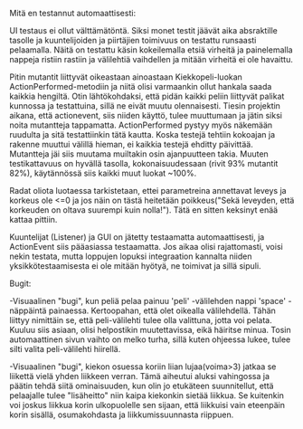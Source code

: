 Mitä en testannut automaattisesti:

UI testaus ei ollut välttämätöntä. Siksi monet testit jäävät aika absraktille tasolle ja kuuntelijoiden ja piirtäjien toimivuus on testattu runsaasti pelaamalla. Näitä on testattu käsin kokeilemalla etsiä virheitä ja painelemalla nappeja ristiin rastiin ja välilehtiä vaihdellen ja mitään virheitä ei ole havaittu.

Pitin mutantit liittyvät oikeastaan ainoastaan Kiekkopeli-luokan ActionPerformed-metodiin ja niitä olisi varmaankin ollut hankala saada kaikkia hengiltä. Otin lähtökohdaksi, että pidän kaikki peliin liittyvät palikat kunnossa ja testattuina, sillä ne eivät muutu olennaisesti. Tiesin projektin aikana, että actionevent, siis niiden käyttö, tulee muuttumaan ja jätin siksi noita mutantteja tappamatta. ActionPerformed pystyy myös näkemään ruudulta ja sitä testattiinkin tätä kautta. Koska testejä tehtiin kokoajan ja rakenne muuttui välillä hieman, ei kaikkia testejä ehditty päivittää. Mutantteja jäi siis muutama muiltakin osin ajanpuutteen takia. Muuten testikattavuus on hyvällä tasolla, kokonaisuudessaan (rivit 93% mutantit 82%), käytännössä siis kaikki muut luokat ~100%.

Radat oliota luotaessa tarkistetaan, ettei parametreina annettavat leveys ja korkeus ole <=0 ja jos näin on tästä heitetään poikkeus("Sekä leveyden, että korkeuden on oltava suurempi kuin nolla!"). Tätä en sitten keksinyt enää kattaa pittiin.

Kuuntelijat (Listener) ja GUI on jätetty testaamatta automaattisesti, ja ActionEvent siis pääasiassa testaamatta. Jos aikaa olisi rajattomasti, voisi nekin testata, mutta loppujen lopuksi integraation kannalta niiden yksikkötestaamisesta ei ole mitään hyötyä, ne toimivat ja sillä sipuli.

Bugit:


-Visuaalinen "bugi", kun peliä pelaa painuu 'peli' -välilehden nappi 'space' -näppäintä painaessa. Kertoopahan, että olet oikealla välilehdellä. Tähän liittyy nimittäin se, että peli-välilehti tulee olla valittuna, jotta voi pelata. Kuuluu siis asiaan, olisi helpostikin muutettavissa, eikä häiritse minua. Tosin automaattinen sivun vaihto on melko turha, sillä kuten ohjeessa lukee, tulee silti valita peli-välilehti hiirellä.

-Visuaalinen "bugi", kiekon osuessa koriin liian lujaa(voima>3) jatkaa se liikettä vielä yhden liikkeen verran. Tämä aiheutui aluksi vahingossa ja päätin tehdä siitä ominaisuuden, kun olin jo etukäteen suunnitellut, että pelaajalle tulee "lisäheitto" niin kaipa kiekonkin sietää liikkua. Se kuitenkin voi joskus liikkua korin ulkopuolelle sen sijaan, että liikkuisi vain eteenpäin korin sisällä, osumakohdasta ja liikkumissuunnasta riippuen.
